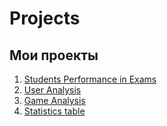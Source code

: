 # Projects
## Мои проекты
1. [Students Performance in Exams](https://github.com/polina-glshch/projects/tree/students_performance)
2. [User Analysis](https://github.com/polina-glshch/projects/tree/user_analysis)
3. [Game Analysis](https://github.com/polina-glshch/projects/tree/Game-Analysis-(Kosmos-test-task))
4. [Statistics table](https://github.com/polina-glshch/projects/tree/BIOCAD_test_task)
